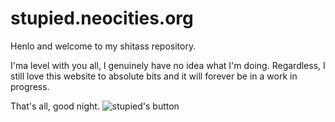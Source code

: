 # stupied.neocities.org
Henlo and welcome to my shitass repository.

I'ma level with you all, I genuinely have no idea what I'm doing. Regardless, I still love this website to absolute bits and it will forever be in a work in progress.

That's all, good night.
![stupied's button](https://stupied.neocities.org/meta/button.png)
